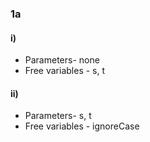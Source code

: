 ### 1a
#### i)
- Parameters- none
- Free variables - s, t

#### ii)
- Parameters- s, t
- Free variables - ignoreCase
